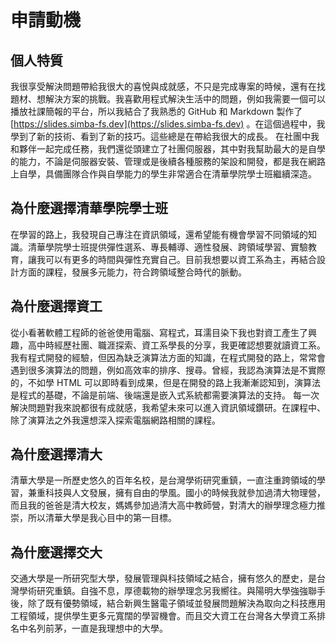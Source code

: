 # 申請動機

## 個人特質
我很享受解決問題帶給我很大的喜悅與成就感，不只是完成專案的時候，還有在找題材、想解決方案的挑戰。我喜歡用程式解決生活中的問題，例如我需要一個可以播放社課簡報的平台，所以我結合了我熟悉的 GitHub 和 Markdown 製作了 [https://slides.simba-fs.dev](https://slides.simba-fs.dev) 。在這個過程中，我學到了新的技術、看到了新的技巧。這些總是在帶給我很大的成長。
在社團中我和夥伴一起完成任務，我們還從頭建立了社團伺服器，其中對我幫助最大的是自學的能力，不論是伺服器安裝、管理或是後續各種服務的架設和開發，都是我在網路上自學，具備團隊合作與自學能力的學生非常適合在清華學院學士班繼續深造。


## 為什麼選擇清華學院學士班
在學習的路上，我發現自己專注在資訊領域，還希望能有機會學習不同領域的知識。清華學院學士班提供彈性選系、專長輔導、適性發展、跨領域學習、實驗教育，讓我可以有更多的時間與彈性充實自己。目前我想要以資工系為主，再結合設計方面的課程，發展多元能力，符合跨領域整合時代的脈動。

## 為什麼選擇資工
從小看著軟體工程師的爸爸使用電腦、寫程式，耳濡目染下我也對資工產生了興趣，高中時經歷社團、職涯探索、資工系學長的分享，我更確認想要就讀資工系。
我有程式開發的經驗，但因為缺乏演算法方面的知識，在程式開發的路上，常常會遇到很多演算法的問題，例如高效率的排序、搜尋。曾經，我認為演算法是不實際的，不如學 HTML 可以即時看到成果，但是在開發的路上我漸漸認知到，演算法是程式的基礎，不論是前端、後端還是嵌入式系統都需要演算法的支持。
每一次解決問題對我來說都很有成就感，我希望未來可以進入資訊領域鑽研。在課程中、除了演算法之外我還想深入探索電腦網路相關的課程。

## 為什麼選擇清大
清華大學是一所歷史悠久的百年名校，是台灣學術研究重鎮，一直注重跨領域的學習，兼重科技與人文發展，擁有自由的學風。國小的時候我就參加過清大物理營，而且我的爸爸是清大校友，媽媽參加過清大高中教師營，對清大的辦學理念極力推崇，所以清華大學是我心目中的第一目標。

## 為什麼選擇交大
交通大學是一所研究型大學，發展管理與科技領域之結合，擁有悠久的歷史，是台灣學術研究重鎮。自強不息，厚德載物的辦學理念另我嚮往。與陽明大學強強聯手後，除了既有優勢領域，結合新興生醫電子領域並發展問題解決為取向之科技應用工程領域，提供學生更多元寬闊的學習機會。而且交大資工在台灣各大學資工系排名中名列前茅，一直是我理想中的大學。

